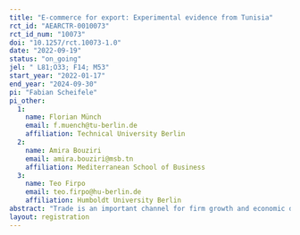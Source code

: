 ```yaml
---
title: "E-commerce for export: Experimental evidence from Tunisia"
rct_id: "AEARCTR-0010073"
rct_id_num: "10073"
doi: "10.1257/rct.10073-1.0"
date: "2022-09-19"
status: "on_going"
jel: " L81;O33; F14; M53"
start_year: "2022-01-17"
end_year: "2024-09-30"
pi: "Fabian Scheifele"
pi_other:
  1:
    name: Florian Münch
    email: f.muench@tu-berlin.de
    affiliation: Technical University Berlin
  2:
    name: Amira Bouziri
    email: amira.bouziri@msb.tn
    affiliation: Mediterranean School of Business
  3:
    name: Teo Firpo
    email: teo.firpo@hu-berlin.de
    affiliation: Humboldt University Berlin
abstract: "Trade is an important channel for firm growth and economic development. E-Commerce offers new opportunities for SMEs in developing countries to market and sell their products abroad to more, and potentially more distant clients. As a consequence, SMEs may be able to sell at higher prices, generate higher profits and increase their margins at the expense of intermediaries. However, technology adoption often remains low among SMEs in developing countries, due to supply-side related constraints like lack of knowledge, resources or demand-side factors such as lack of clients with ability to pay for higher quality goods. In this randomized controlled trial, we assess whether the provision of training and technical assistance increases the adoption of e-commerce technology among SMEs in Tunisia and also investigate its impact on exports. We further investigate the intervention's impact on more immediate outcomes such as web traffic, social media followers and perceptions about the technology. "
layout: registration
---
```


